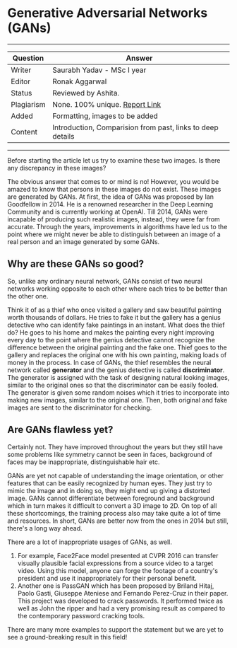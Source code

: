 # Generative Adversarial Networks (GANs)

---

| Question   | Answer                                                            |
| ---------- | ----------------------------------------------------------------- |
| Writer     | Saurabh Yadav - MSc I year                                        |
| Editor     | Ronak Aggarwal                                                    |
| Status     | Reviewed by Ashita.                                               |
| Plagiarism | None. 100% unique. [Report Link](./plag-reports/plag-gans-v1.pdf) |
| Added      | Formatting, images to be added                                    |
| Content    | Introduction, Comparision from past, links to deep details        |

---
Before starting the article let us try to examine these two images. Is there any discrepancy in these images?

The obvious answer that comes to or mind is no! However, you would be amazed to know that persons in these images do not exist. These images are generated by GANs. At first, the idea of GANs was proposed by Ian Goodfellow in 2014. He is a renowned researcher in the Deep Learning Community and is currently working at OpenAI. Till 2014, GANs were incapable of producing such realistic images, instead, they were far from accurate. Through the years, improvements in algorithms have led us to the point where we might never be able to distinguish between an image of a real person and an image generated by some GANs.


## Why are these GANs so good?

So, unlike any ordinary neural network, GANs consist of two neural networks working opposite to each other where each tries to be better than the other one.

Think it of as a thief who once visited a gallery and saw beautiful painting worth thousands of dollars. He tries to fake it but the gallery has a genius detective who can identify fake paintings in an instant. What does the thief do? He goes to his home and makes the painting every night improving every day to the point where the genius detective cannot recognize the difference between the original painting and the fake one. Thief goes to the gallery and replaces the original one with his own painting, making loads of money in the process. In case of GANs, the thief resembles the neural network called **generator** and the genius detective is called **discriminator**.
The generator is assigned with the task of designing natural looking images, similar to the original ones so that the discriminator can be easily fooled. The generator is given some random noises which it tries to incorporate into making new images, similar to the original one. Then, both original and fake images are sent to the discriminator for checking.

## Are GANs flawless yet?

Certainly not. They have improved throughout the years but they still have some problems like symmetry cannot be seen in faces, background of faces may be inappropriate, distinguishable hair etc.
 
GANs are yet not capable of understanding the image orientation, or other features that can be easily recognized by human eyes. They just try to mimic the image and in doing so, they might end up giving a distorted image. GANs cannot differentiate between foreground and background which in turn makes it difficult to convert a 3D image to 2D. On top of all these shortcomings, the training process also may take quite a lot of time and resources. In short, GANs are better now from the ones in 2014 but still, there's a long way ahead.

There are a lot of inappropriate usages of GANs, as well.
1.	For example, Face2Face model presented at CVPR 2016 can transfer visually plausible facial expressions from a source video to a target video. Using this model, anyone can forge the footage of a country's president and use it inappropriately for their personal benefit.
2.	Another one is PassGAN which has been proposed by Briland Hitaj, Paolo Gasti, Giuseppe Ateniese and Fernando Perez-Cruz in their paper. This project was developed to crack passwords. It performed twice as well as John the ripper and had a very promising result as compared to the contemporary password cracking tools.

There are many more examples to support the statement but we are yet to see a ground-breaking result in this field!

